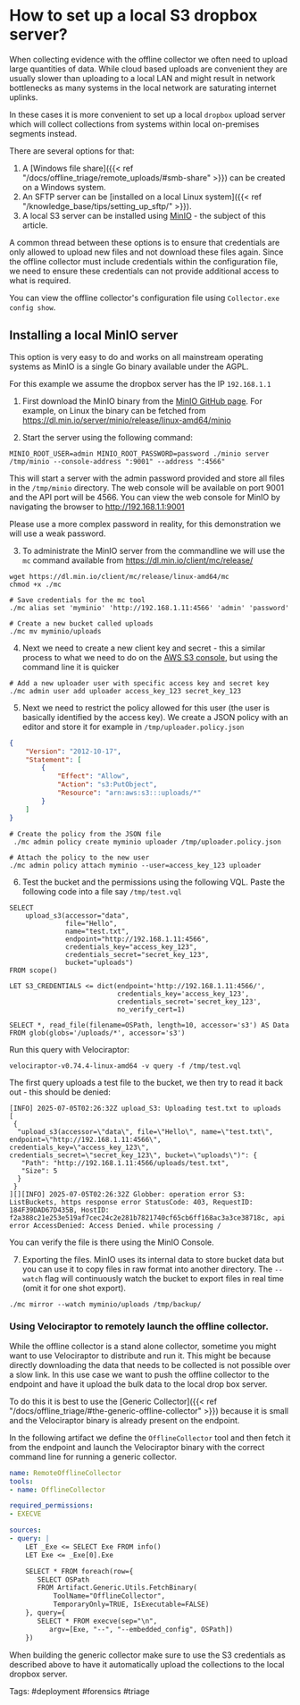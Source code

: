 # How to set up a local S3 dropbox server?

When collecting evidence with the offline collector we often need to
upload large quantities of data. While cloud based uploads are
convenient they are usually slower than uploading to a local LAN and
might result in network bottlenecks as many systems in the local
network are saturating internet uplinks.

In these cases it is more convenient to set up a local `dropbox`
upload server which will collect collections from systems within local
on-premises segments instead.

There are several options for that:
1. A [Windows file share]({{< ref
   "/docs/offline_triage/remote_uploads/#smb-share" >}}) can be
   created on a Windows system.
2. An SFTP server can be [installed on a local Linux system]({{< ref
   "/knowledge_base/tips/setting_up_sftp/" >}}).
3. A local S3 server can be installed using
   [MinIO](https://github.com/minio/minio) - the subject of this
   article.

A common thread between these options is to ensure that credentials
are only allowed to upload new files and not download these files
again. Since the offline collector must include credentials within the
configuration file, we need to ensure these credentials can not
provide additional access to what is required.

You can view the offline collector's configuration file using
`Collector.exe config show`.

## Installing a local MinIO server

This option is very easy to do and works on all mainstream operating
systems as MinIO is a single Go binary available under the AGPL.

For this example we assume the dropbox server has the IP `192.168.1.1`

1. First download the MinIO binary from the [MinIO GitHub
   page](https://github.com/minio/minio?tab=readme-ov-file#binary-download). For
   example, on Linux the binary can be fetched from
   https://dl.min.io/server/minio/release/linux-amd64/minio

2. Start the server using the following command:

```
MINIO_ROOT_USER=admin MINIO_ROOT_PASSWORD=password ./minio server /tmp/minio --console-address ":9001" --address ":4566"
```

This will start a server with the admin password provided and store
all files in the `/tmp/minio` directory. The web console will be
available on port 9001 and the API port will be 4566. You can view the
web console for MinIO by navigating the browser to
http://192.168.1.1:9001

Please use a more complex password in reality, for this demonstration
we will use a weak password.

3. To administrate the MinIO server from the commandline we will use
   the `mc` command available from
   https://dl.min.io/client/mc/release/

```
wget https://dl.min.io/client/mc/release/linux-amd64/mc
chmod +x ./mc

# Save credentials for the mc tool
./mc alias set 'myminio' 'http://192.168.1.11:4566' 'admin' 'password'

# Create a new bucket called uploads
./mc mv myminio/uploads
```

4. Next we need to create a new client key and secret - this a similar
   process to what we need to do on the [AWS S3
   console](https://training.velociraptor.app//modules/offline_collection/cloud_upload.html#/8),
   but using the command line it is quicker

```
# Add a new uploader user with specific access key and secret key
./mc admin user add uploader access_key_123 secret_key_123
```

5. Next we need to restrict the policy allowed for this user (the user
   is basically identified by the access key). We create a JSON policy
   with an editor and store it for example in
   `/tmp/uploader.policy.json`

```json
{
    "Version": "2012-10-17",
    "Statement": [
        {
            "Effect": "Allow",
            "Action": "s3:PutObject",
            "Resource": "arn:aws:s3:::uploads/*"
        }
    ]
}
```


```
# Create the policy from the JSON file
 ./mc admin policy create myminio uploader /tmp/uploader.policy.json

# Attach the policy to the new user
./mc admin policy attach myminio --user=access_key_123 uploader
```

6. Test the bucket and the permissions using the following VQL. Paste
   the following code into a file say `/tmp/test.vql`

```vql
SELECT
    upload_s3(accessor="data",
              file="Hello",
              name="test.txt",
              endpoint="http://192.168.1.11:4566",
              credentials_key="access_key_123",
              credentials_secret="secret_key_123",
              bucket="uploads")
FROM scope()

LET S3_CREDENTIALS <= dict(endpoint='http://192.168.1.11:4566/',
                           credentials_key='access_key_123',
                           credentials_secret='secret_key_123',
                           no_verify_cert=1)

SELECT *, read_file(filename=OSPath, length=10, accessor='s3') AS Data
FROM glob(globs='/uploads/*', accessor='s3')
```

Run this query with Velociraptor:
```
velociraptor-v0.74.4-linux-amd64 -v query -f /tmp/test.vql
```

The first query uploads a test file to the bucket, we then try to read
it back out - this should be denied:

```
[INFO] 2025-07-05T02:26:32Z upload_S3: Uploading test.txt to uploads
[
 {
  "upload_s3(accessor=\"data\", file=\"Hello\", name=\"test.txt\", endpoint=\"http://192.168.1.11:4566\", credentials_key=\"access_key_123\", credentials_secret=\"secret_key_123\", bucket=\"uploads\")": {
   "Path": "http://192.168.1.11:4566/uploads/test.txt",
   "Size": 5
  }
 }
][][INFO] 2025-07-05T02:26:32Z Globber: operation error S3: ListBuckets, https response error StatusCode: 403, RequestID: 184F39DAD67D435B, HostID: f2a388c21e253e519af7cec24c2e281b7821740cf65cb6ff168ac3a3ce38718c, api error AccessDenied: Access Denied. while processing /
```

You can verify the file is there using the MinIO Console.

7. Exporting the files. MinIO uses its internal data to store bucket
   data but you can use it to copy files in raw format into another
   directory. The `--watch` flag will continuously watch the bucket to
   export files in real time (omit it for one shot export).

```
./mc mirror --watch myminio/uploads /tmp/backup/
```

### Using Velociraptor to remotely launch the offline collector.

While the offline collector is a stand alone collector, sometime you
might want to use Velociraptor to distribute and run it. This might be
because directly downloading the data that needs to be collected is
not possible over a slow link. In this use case we want to push the
offline collector to the endpoint and have it upload the bulk data to
the local drop box server.

To do this it is best to use the [Generic Collector]({{< ref
"/docs/offline_triage/#the-generic-offline-collector" >}}) because it
is small and the Velociraptor binary is already present on the
endpoint.

In the following artifact we define the `OfflineCollector` tool and
then fetch it from the endpoint and launch the Velociraptor binary
with the correct command line for running a generic collector.

```yaml
name: RemoteOfflineCollector
tools:
- name: OfflineCollector

required_permissions:
- EXECVE

sources:
- query: |
    LET _Exe <= SELECT Exe FROM info()
    LET Exe <= _Exe[0].Exe

    SELECT * FROM foreach(row={
       SELECT OSPath
       FROM Artifact.Generic.Utils.FetchBinary(
           ToolName="OfflineCollector",
           TemporaryOnly=TRUE, IsExecutable=FALSE)
    }, query={
       SELECT * FROM execve(sep="\n",
          argv=[Exe, "--", "--embedded_config", OSPath])
    })
```

When building the generic collector make sure to use the S3
credentials as described above to have it automatically upload the
collections to the local dropbox server.


Tags: #deployment #forensics #triage
